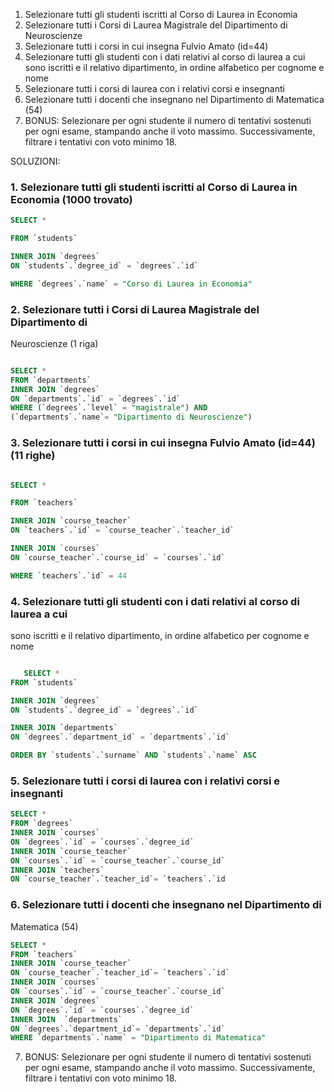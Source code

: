 1. Selezionare tutti gli studenti iscritti al Corso di Laurea in Economia
2. Selezionare tutti i Corsi di Laurea Magistrale del Dipartimento di
   Neuroscienze
3. Selezionare tutti i corsi in cui insegna Fulvio Amato (id=44)
4. Selezionare tutti gli studenti con i dati relativi al corso di laurea a cui
   sono iscritti e il relativo dipartimento, in ordine alfabetico per cognome e
   nome
5. Selezionare tutti i corsi di laurea con i relativi corsi e insegnanti
6. Selezionare tutti i docenti che insegnano nel Dipartimento di
   Matematica (54)
7. BONUS: Selezionare per ogni studente il numero di tentativi sostenuti
   per ogni esame, stampando anche il voto massimo. Successivamente,
   filtrare i tentativi con voto minimo 18.

SOLUZIONI:

### 1. Selezionare tutti gli studenti iscritti al Corso di Laurea in Economia (1000 trovato)

```sql
SELECT *

FROM `students`

INNER JOIN `degrees`
ON `students`.`degree_id` = `degrees`.`id`

WHERE `degrees`.`name` = "Corso di Laurea in Economia"
```

### 2. Selezionare tutti i Corsi di Laurea Magistrale del Dipartimento di

Neuroscienze (1 riga)

```sql

SELECT *
FROM `departments`
INNER JOIN `degrees`
ON `departments`.`id` = `degrees`.`id`
WHERE (`degrees`.`level` = "magistrale") AND
(`departments`.`name`= "Dipartimento di Neuroscienze")
```

### 3. Selezionare tutti i corsi in cui insegna Fulvio Amato (id=44) (11 righe)

```sql

SELECT *

FROM `teachers`

INNER JOIN `course_teacher`
ON `teachers`.`id` = `course_teacher`.`teacher_id`

INNER JOIN `courses`
ON `course_teacher`.`course_id` = `courses`.`id`

WHERE `teachers`.`id` = 44
```

### 4. Selezionare tutti gli studenti con i dati relativi al corso di laurea a cui

sono iscritti e il relativo dipartimento, in ordine alfabetico per cognome e
nome

```sql

   SELECT *
FROM `students`

INNER JOIN `degrees`
ON `students`.`degree_id` = `degrees`.`id`

INNER JOIN `departments`
ON `degrees`.`department_id` = `departments`.`id`

ORDER BY `students`.`surname` AND `students`.`name` ASC
```

### 5. Selezionare tutti i corsi di laurea con i relativi corsi e insegnanti

```sql
SELECT *
FROM `degrees`
INNER JOIN `courses`
ON `degrees`.`id` = `courses`.`degree_id`
INNER JOIN `course_teacher`
ON `courses`.`id` = `course_teacher`.`course_id`
INNER JOIN `teachers`
ON `course_teacher`.`teacher_id`= `teachers`.`id
```

### 6. Selezionare tutti i docenti che insegnano nel Dipartimento di

Matematica (54)

```sql
SELECT *
FROM `teachers`
INNER JOIN `course_teacher`
ON `course_teacher`.`teacher_id`= `teachers`.`id`
INNER JOIN `courses`
ON `courses`.`id` = `course_teacher`.`course_id`
INNER JOIN `degrees`
ON `degrees`.`id` = `courses`.`degree_id`
INNER JOIN  `departments`
ON `degrees`.`department_id`= `departments`.`id`
WHERE `departments`.`name` = "Dipartimento di Matematica"

```

7. BONUS: Selezionare per ogni studente il numero di tentativi sostenuti
   per ogni esame, stampando anche il voto massimo. Successivamente,
   filtrare i tentativi con voto minimo 18.

```

```
